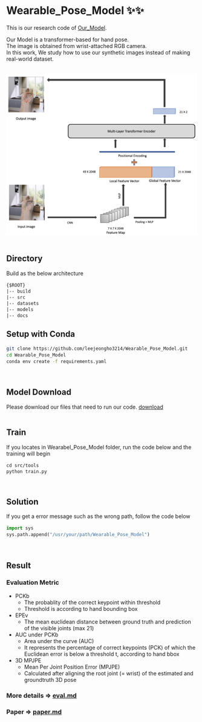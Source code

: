 # Wearable_Pose_Model ✨✨


This is our research code of [Our_Model](docs/2022_KSCI.pdf). 

Our Model is a transformer-based for hand pose.</br>
The image is obtained from wrist-attached RGB camera.</br>
In this work, We study how to use our synthetic images instead of making real-world dataset.</br></br>

 <img src="docs/model.png" width="650"> </br></br>

## Directory</br>
Build as the below architecture 
```
{$ROOT}
|-- build
|-- src
|-- datasets
|-- models
|-- docs
```

## Setup with Conda</br>
```bash
git clone https://github.com/leejeongho3214/Wearable_Pose_Model.git
cd Wearable_Pose_Model
conda env create -f requirements.yaml
```
</br>


## Model Download</br>
Please download our files that need to run our code. [download](https://dkuniv-my.sharepoint.com/:f:/g/personal/72210297_dankook_ac_kr/Em6dacaP1AlNmTAmaBbX2osBxkTx8km8k7BeHT2d-TWF5A?e=poqt1A)</br>
</br>


## Train</br>
If you locates in Wearabel_Pose_Model folder, run the code below and the training will begin
```
cd src/tools
python train.py
```
</br>

## Solution</br>
If you get a error message such as the wrong path, follow the code below
```python
import sys
sys.path.append("/usr/your/path/Wearable_Pose_Model")
```
</br>

## Result</br>
### Evaluation Metric
* PCKb
    * The probablity of the correct keypoint within threshold
    * Threshold is according to hand bounding box 
* EPEv
    * The mean euclidean distance between ground truth and prediction of the visible joints (max 21)
* AUC under PCKb
    * Area under the curve (AUC)
    * It represents the percentage of correct keypoints (PCK) of which the Euclidean error is below a threshold t, according to hand bbox
* 3D MPJPE
    * Mean Per Joint Position Error (MPJPE)
    * Calculated after aligning the root joint (= wrist) of the estimated and groundtruth 3D pose </br>
### More details => [eval.md](docs/Evaluation.md)

### Paper => [paper.md](docs/paper.md)

